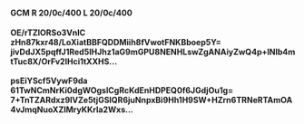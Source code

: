 #### GCM R 20/0c/400 L 20/0c/400
**OE/rTZlORSo3VnlC**<br/>**zHn87kxr48/LoXiatBBFQDDMiih8fVwotFNKBboep5Y=**<br/>**jivDdJX5pqffJ1Red5IHJhz1aG9mGPU8NENHLswZgANAiyZwQ4p+lNlb4mtTuc8X/OrFv2lHci1tXXHS...**<br/><br/>
**psEiYScf5VywF9da**<br/>**61TwNCmNrKi0dgWOgslCgRcKdEnHDPEQ0f6JGdjOu1g=**<br/>**7+TnTZARdxz9lVZe5tjGSlQR6juNnpxBi9Hh1H9SW+HZrn6TRNeRTAmOA4vJmqNuoXZlMryKKrla2Wxs...**